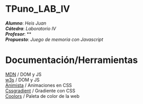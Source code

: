 # TPuno_LAB_IV<br>
***Alumno***: *Heis Juan*<br>
***Cátedra***: *Laboratorio IV*<br>
***Profesor***: **<br>
***Propuesto***: *Juego de memoria con Javascript*<br>


# Documentación/Herramientas<br>
  [MDN](https://developer.mozilla.org/es/) / DOM y JS<br>
  [w3s](https://www.w3schools.com/) / DOM y JS<br>
  [Animista](http://animista.net/) / Animaciones en CSS<br>
  [Cssgradient](https://cssgradient.io/) / Gradiente con CSS<br>
  [Coolors](https://coolors.co/f6e08b-6bc67c-43ad81-298c79-224853) / Paleta de color de la web
